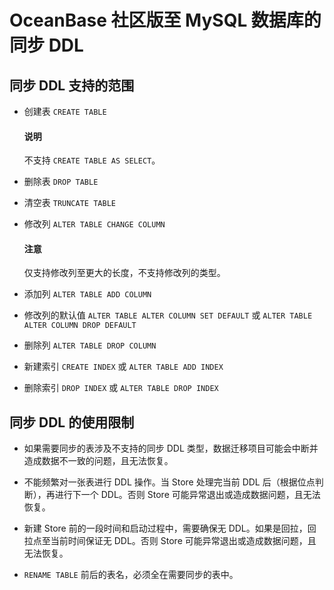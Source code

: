 # OceanBase 社区版至 MySQL 数据库的同步 DDL

## 同步 DDL 支持的范围

* 创建表 `CREATE TABLE`

  <main id="notice" type='explain'>
    <h4>说明</h4>
    <p>不支持 <code>CREATE TABLE AS SELECT</code>。</p>
  </main>

* 删除表 `DROP TABLE`

* 清空表 `TRUNCATE TABLE`

* 修改列 `ALTER TABLE CHANGE COLUMN`

  <main id="notice" type='notice'>
    <h4>注意</h4>
    <p>仅支持修改列至更大的长度，不支持修改列的类型。</p>
  </main>

* 添加列 `ALTER TABLE ADD COLUMN`

* 修改列的默认值 `ALTER TABLE ALTER COLUMN SET DEFAULT` 或 `ALTER TABLE ALTER COLUMN DROP DEFAULT`

* 删除列 `ALTER TABLE DROP COLUMN`

* 新建索引 `CREATE INDEX` 或 `ALTER TABLE ADD INDEX`

* 删除索引 `DROP INDEX` 或 `ALTER TABLE DROP INDEX`

## 同步 DDL 的使用限制

* 如果需要同步的表涉及不支持的同步 DDL 类型，数据迁移项目可能会中断并造成数据不一致的问题，且无法恢复。

* 不能频繁对一张表进行 DDL 操作。当 Store 处理完当前 DDL 后（根据位点判断），再进行下一个 DDL。否则 Store 可能异常退出或造成数据问题，且无法恢复。

* 新建 Store 前的一段时间和启动过程中，需要确保无 DDL。如果是回拉，回拉点至当前时间保证无 DDL。否则 Store 可能异常退出或造成数据问题，且无法恢复。

* `RENAME TABLE` 前后的表名，必须全在需要同步的表中。
